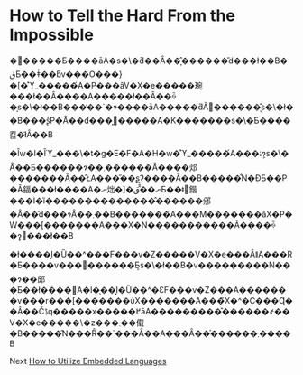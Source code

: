 # How to Tell the Hard From the Impossible
[//]: # (Version:1.0.1)
������Ƃ����āA�s�\�ƌ��Ȃ��͎̂������̎d���ł��B�قƂ��ǂ̍��ƃv���O���}�[�̊ϓ_�����́A�P���ȃV�X�e�����琬���ł��Ȃ����A�����ł��Ȃ��ꍇ�͕s�\�ł��B���̒��`�ɂ����āA�����ƌĂ΂������͕̂s�\�ł��B���ʂ̒P�Ȃ��d���͓�����A�K�������s�\�Ƃ����킯�ł͂Ȃ��B

�Ȋw�I�Ȋϓ_���\�t�g�E�F�A�H�w�̊ϓ_�����́A���ۂɂ͕s�\�Ȃ��Ƃ������ɂ��܂������Ă����邩�������Ȃ��̂ŁA���̋��ʂ͖ʔ����Ȃ��B�����͋N�ƉƂ��P�Ȃ鍢���ł����A�ނ炪�]�ނ��̂̂قƂ��ǂ𓾂鍇���I�ȉ��������������̂������邠�Ȃ��̎d���ɂȂ��܂��B�������́A���M�������ăX�P�W���[�������A���X�N�����������Ă����ꍇ�ɂ͓���ł��B

�ł����͓I�Ȕ��^���F���v�Z�����V�X�e���ȂǁA���R�Ƃ����v���𖞂������Ƃ͕s�\�ł��B�v���������N���ɂ��邱�Ƃ��ł����΁A�l�̖��͓I�Ȕ��^�ƐF���v�Z���A�������v���r���[�������ύX�������A���̃X�^�C���Ɋ��Â��Čڋq�����x�����߂āA���������̂������҂��V�X�e�����\�z���܂��傤�B�����̑N���Ȓ��`���Ȃ��A���Ȃ��͐������܂����B

Next [How to Utilize Embedded Languages](02-How%20to%20Utilize%20Embedded%20Languages.md)
